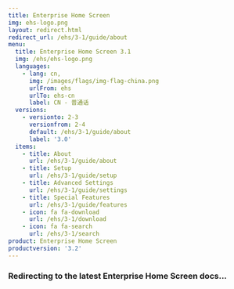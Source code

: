 ```yaml
---
title: Enterprise Home Screen
img: ehs-logo.png
layout: redirect.html
redirect_url: /ehs/3-1/guide/about
menu:
  title: Enterprise Home Screen 3.1
  img: /ehs/ehs-logo.png
  languages:
    - lang: cn,
      img: /images/flags/img-flag-china.png
      urlFrom: ehs
      urlTo: ehs-cn
      label: CN - 普通话
  versions:
    - versionto: 2-3
      versionfrom: 2-4
      default: /ehs/3-1/guide/about
      label: '3.0'
  items:
    - title: About
      url: /ehs/3-1/guide/about
    - title: Setup
      url: /ehs/3-1/guide/setup
    - title: Advanced Settings
      url: /ehs/3-1/guide/settings
    - title: Special Features
      url: /ehs/3-1/guide/features
    - icon: fa fa-download
      url: /ehs/3-1/download
    - icon: fa fa-search
      url: /ehs/3-1/search
product: Enterprise Home Screen
productversion: '3.2'
---
```


### Redirecting to the latest Enterprise Home Screen docs...










